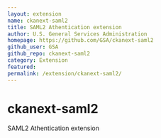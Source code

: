 ```yaml
---
layout: extension
name: ckanext-saml2
title: SAML2 Athentication extension
author: U.S. General Services Administration
homepage: https://github.com/GSA/ckanext-saml2
github_user: GSA
github_repo: ckanext-saml2
category: Extension
featured: 
permalink: /extension/ckanext-saml2/
---
```



ckanext-saml2
=============

SAML2 Athentication extension
